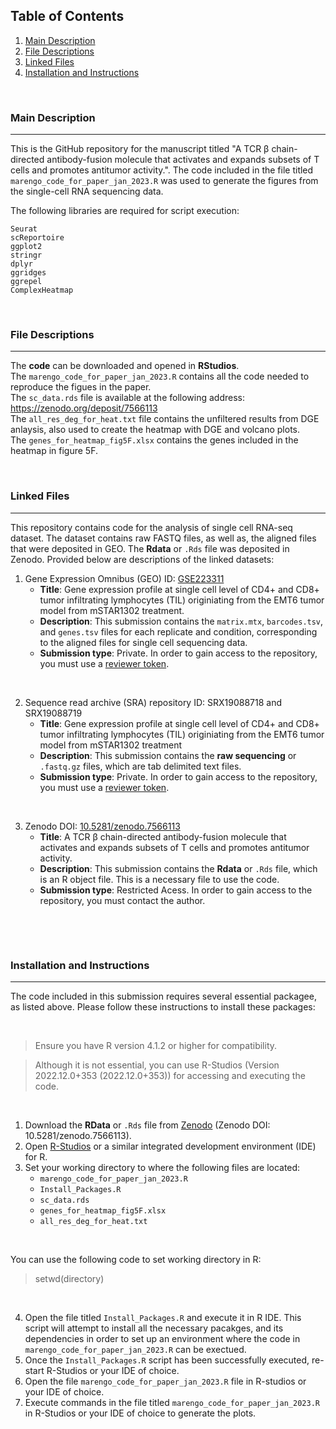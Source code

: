 ## Table of Contents

1. [Main Description](#main-description)
2. [File Descriptions](#file-descriptions)
3. [Linked Files](#linked-files)
4. [Installation and Instructions](#installation-and-instructions)

&nbsp;
&nbsp;
&nbsp;
&nbsp;
&nbsp;
&nbsp;



### **Main Description**
------------------------

This is the GitHub repository for the manuscript titled "A TCR β chain-directed antibody-fusion molecule that activates and expands subsets of T cells and promotes antitumor activity.". The code included in the file titled `marengo_code_for_paper_jan_2023.R` was used to generate the figures from the single-cell RNA sequencing data. 

The following libraries are required for script execution:

```
Seurat
scReportoire
ggplot2
stringr
dplyr
ggridges
ggrepel
ComplexHeatmap

```
&nbsp;
&nbsp;
&nbsp;




### **File Descriptions**
---------------------------

The **code** can be downloaded and opened in **RStudios**. </br>
The `marengo_code_for_paper_jan_2023.R` contains all the code needed to reproduce the figues in the paper.</br>
The `sc_data.rds` file is available at the following address: https://zenodo.org/deposit/7566113 </br>
The `all_res_deg_for_heat.txt` file contains the unfiltered results from DGE anlaysis, also used to create the heatmap with DGE and volcano plots.</br>
The `genes_for_heatmap_fig5F.xlsx` contains the genes included in the heatmap in figure 5F.</br>



&nbsp;
&ensp;
&ensp;

### **Linked Files**
---------------------

This repository contains code for the analysis of single cell RNA-seq dataset. The dataset contains raw FASTQ files, as well as, the aligned files that were deposited in GEO. The **Rdata** or `.Rds` file was deposited in Zenodo. Provided below are descriptions of the linked datasets:

1. Gene Expression Omnibus (GEO) ID: [GSE223311](https://www.ncbi.nlm.nih.gov/geo/query/acc.cgi?acc=GSE223311)
   - **Title**: Gene expression profile at single cell level of CD4+ and CD8+ tumor infiltrating lymphocytes (TIL) originiating from the EMT6 tumor model from mSTAR1302 treatment.
   - **Description**: This submission contains the `matrix.mtx`, `barcodes.tsv`, and `genes.tsv` files for each replicate and condition, corresponding to the aligned files for single cell sequencing data. 
   - **Submission type**: Private. In order to gain access to the repository, you must use a [reviewer token](https://www.ncbi.nlm.nih.gov/geo/info/reviewer.html).

&ensp;

2. Sequence read archive (SRA) repository ID: SRX19088718 and SRX19088719
    - **Title**: Gene expression profile at single cell level of CD4+ and CD8+ tumor infiltrating lymphocytes (TIL) originiating from the EMT6 tumor model from mSTAR1302 treatment 
   - **Description**:  This submission contains the **raw sequencing** or `.fastq.gz` files, which are tab delimited text files. 
   - **Submission type**: Private. In order to gain access to the repository, you must use a [reviewer token](https://www.ncbi.nlm.nih.gov/geo/info/reviewer.html).
   
&ensp;


3. Zenodo DOI: [10.5281/zenodo.7566113](https://zenodo.org/deposit/7566113)
   - **Title**: A TCR β chain-directed antibody-fusion molecule that activates and expands subsets of T cells and promotes antitumor activity. 
   - **Description**:  This submission contains the **Rdata** or `.Rds` file, which is an R object file. This is a necessary file to use the code. 
   - **Submission type**: Restricted Acess. In order to gain access to the repository, you must contact the author.

&nbsp;
&ensp;


&nbsp;
&ensp;




### **Installation and Instructions**
--------------------------------------
The code included in this submission requires several essential packagee, as listed above. Please follow these instructions to install these packages:

&nbsp;

> Ensure you have R version 4.1.2 or higher for compatibility. 

> Although it is not essential, you can use R-Studios (Version 2022.12.0+353 (2022.12.0+353)) for accessing and executing the code. 

&nbsp;

1. Download the **RData** or `.Rds` file from [Zenodo](https://zenodo.org/deposit/7566113) (Zenodo DOI: 10.5281/zenodo.7566113).
2. Open [R-Studios](https://www.rstudio.com/tags/rstudio-ide/) or a similar integrated development environment (IDE) for R. 
3. Set your working directory to where the following files are located:
   - `marengo_code_for_paper_jan_2023.R`
   - `Install_Packages.R`
   - `sc_data.rds`
   - `genes_for_heatmap_fig5F.xlsx`
   - `all_res_deg_for_heat.txt`

&nbsp;

You can use the following code to set working directory in R:

> setwd(directory)

&nbsp;

4. Open the file titled `Install_Packages.R` and execute it in R IDE. This script will attempt to install all the necessary pacakges, and its dependencies in order to set up an environment where the code in `marengo_code_for_paper_jan_2023.R` can be exectued. 
5. Once the `Install_Packages.R` script has been successfully executed, re-start R-Studios or your IDE of choice. 
6. Open the file `marengo_code_for_paper_jan_2023.R` file in R-studios or your IDE of choice. 
7. Execute commands in the file titled `marengo_code_for_paper_jan_2023.R` in R-Studios or your IDE of choice to generate the plots. 


&nbsp;
&nbsp;
&nbsp; 
&nbsp;
&nbsp;
&ensp;
&ensp;



